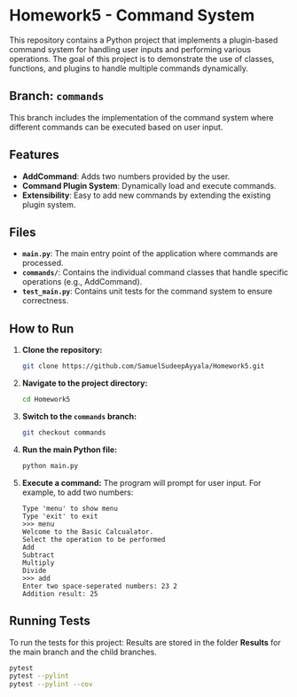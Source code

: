 # Homework5 - Command System

This repository contains a Python project that implements a plugin-based command system for handling user inputs and performing various operations. The goal of this project is to demonstrate the use of classes, functions, and plugins to handle multiple commands dynamically.

## Branch: `commands`

This branch includes the implementation of the command system where different commands can be executed based on user input.

## Features

- **AddCommand**: Adds two numbers provided by the user.
- **Command Plugin System**: Dynamically load and execute commands.
- **Extensibility**: Easy to add new commands by extending the existing plugin system.

## Files

- **`main.py`**: The main entry point of the application where commands are processed.
- **`commands/`**: Contains the individual command classes that handle specific operations (e.g., AddCommand).
- **`test_main.py`**: Contains unit tests for the command system to ensure correctness.

## How to Run

1. **Clone the repository:**
    ```bash
    git clone https://github.com/SamuelSudeepAyyala/Homework5.git
    ```

2. **Navigate to the project directory:**
    ```bash
    cd Homework5
    ```

3. **Switch to the `commands` branch:**
    ```bash
    git checkout commands
    ```

4. **Run the main Python file:**
    ```bash
    python main.py
    ```

5. **Execute a command:**
    The program will prompt for user input. For example, to add two numbers:
    ```
    Type 'menu' to show menu
    Type 'exit' to exit 
    >>> menu
    Welcome to the Basic Calcualator.
    Select the operation to be performed
    Add
    Subtract
    Multiply
    Divide
    >>> add
    Enter two space-seperated numbers: 23 2
    Addition result: 25
    ```

## Running Tests

To run the tests for this project:
Results are stored in the folder **Results** for the main branch and the child branches.

```bash
pytest 
pytest --pylint
pytest --pylint --cov
```

